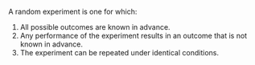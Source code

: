 A random experiment is one for which:
1. All possible outcomes are known in advance.
2. Any performance of the experiment results in an outcome that is not known in advance.
3. The experiment can be repeated under identical conditions.
